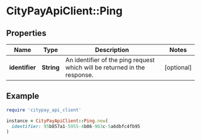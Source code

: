 # CityPayApiClient::Ping

## Properties

| Name | Type | Description | Notes |
| ---- | ---- | ----------- | ----- |
| **identifier** | **String** | An identifier of the ping request which will be returned in the response. | [optional] |

## Example

```ruby
require 'citypay_api_client'

instance = CityPayApiClient::Ping.new(
  identifier: 95b857a1-5955-4b86-963c-5a6dbfc4fb95
)
```

